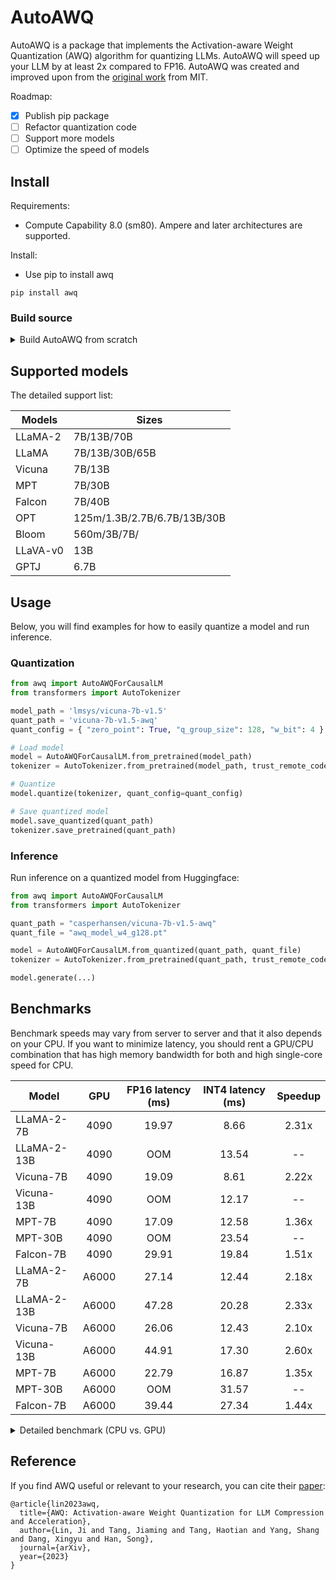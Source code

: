 # AutoAWQ

AutoAWQ is a package that implements the Activation-aware Weight Quantization (AWQ) algorithm for quantizing LLMs. AutoAWQ will speed up your LLM by at least 2x compared to FP16. AutoAWQ was created and improved upon from the [original work](https://github.com/mit-han-lab/llm-awq) from MIT.

Roadmap:

- [x] Publish pip package
- [ ] Refactor quantization code
- [ ] Support more models
- [ ] Optimize the speed of models

## Install

Requirements: 
- Compute Capability 8.0 (sm80). Ampere and later architectures are supported.

Install:
- Use pip to install awq

```
pip install awq
```

### Build source

<details>

<summary>Build AutoAWQ from scratch</summary>

```
git clone https://github.com/casper-hansen/AutoAWQ
cd AutoAWQ
pip install -e .
```

</details>

## Supported models

The detailed support list:

| Models   | Sizes                       |
| ---------| ----------------------------|
| LLaMA-2  | 7B/13B/70B                  |
| LLaMA    | 7B/13B/30B/65B              |
| Vicuna   | 7B/13B                      |
| MPT      | 7B/30B                      |
| Falcon   | 7B/40B                      |
| OPT      | 125m/1.3B/2.7B/6.7B/13B/30B |
| Bloom    | 560m/3B/7B/                 |
| LLaVA-v0 | 13B                         |
| GPTJ     | 6.7B                        |

## Usage

Below, you will find examples for how to easily quantize a model and run inference.

### Quantization

```python
from awq import AutoAWQForCausalLM
from transformers import AutoTokenizer

model_path = 'lmsys/vicuna-7b-v1.5'
quant_path = 'vicuna-7b-v1.5-awq'
quant_config = { "zero_point": True, "q_group_size": 128, "w_bit": 4 }

# Load model
model = AutoAWQForCausalLM.from_pretrained(model_path)
tokenizer = AutoTokenizer.from_pretrained(model_path, trust_remote_code=True)

# Quantize
model.quantize(tokenizer, quant_config=quant_config)

# Save quantized model
model.save_quantized(quant_path)
tokenizer.save_pretrained(quant_path)
```

### Inference

Run inference on a quantized model from Huggingface:

```python
from awq import AutoAWQForCausalLM
from transformers import AutoTokenizer

quant_path = "casperhansen/vicuna-7b-v1.5-awq"
quant_file = "awq_model_w4_g128.pt"

model = AutoAWQForCausalLM.from_quantized(quant_path, quant_file)
tokenizer = AutoTokenizer.from_pretrained(quant_path, trust_remote_code=True)

model.generate(...)
```

## Benchmarks

Benchmark speeds may vary from server to server and that it also depends on your CPU. If you want to minimize latency, you should rent a GPU/CPU combination that has high memory bandwidth for both and high single-core speed for CPU.

| Model       | GPU   | FP16 latency (ms) | INT4 latency (ms) | Speedup |
| ----------- |:-----:|:-----------------:|:-----------------:|:-------:|
| LLaMA-2-7B  | 4090  | 19.97             | 8.66              | 2.31x   |
| LLaMA-2-13B | 4090  | OOM               | 13.54             | --      |
| Vicuna-7B   | 4090  | 19.09             | 8.61              | 2.22x   |
| Vicuna-13B  | 4090  | OOM               | 12.17             | --      |
| MPT-7B      | 4090  | 17.09             | 12.58             | 1.36x   |
| MPT-30B     | 4090  | OOM               | 23.54             | --      |
| Falcon-7B   | 4090  | 29.91             | 19.84             | 1.51x   |
| LLaMA-2-7B  | A6000 | 27.14             | 12.44             | 2.18x   |
| LLaMA-2-13B | A6000 | 47.28             | 20.28             | 2.33x   |
| Vicuna-7B   | A6000 | 26.06             | 12.43             | 2.10x   |
| Vicuna-13B  | A6000 | 44.91             | 17.30             | 2.60x   |
| MPT-7B      | A6000 | 22.79             | 16.87             | 1.35x   |
| MPT-30B     | A6000 | OOM               | 31.57             | --      |
| Falcon-7B   | A6000 | 39.44             | 27.34             | 1.44x   |

<details>

<summary>Detailed benchmark (CPU vs. GPU)</summary>

Here is the difference between a fast and slow CPU on MPT-7B:

RTX 4090 + Intel i9 13900K (2 different VMs):
- CUDA 12.0, Driver 525.125.06: 134 tokens/s (7.46 ms/token)
- CUDA 12.0, Driver 525.125.06: 117 tokens/s (8.52 ms/token)

RTX 4090 + AMD EPYC 7-Series (3 different VMs):
- CUDA 12.2, Driver 535.54.03: 53 tokens/s (18.6 ms/token)
- CUDA 12.2, Driver 535.54.03: 56 tokens/s (17.71 ms/token)
- CUDA 12.0, Driver 525.125.06: 55 tokens/ (18.15 ms/token)

</details>

## Reference

If you find AWQ useful or relevant to your research, you can cite their [paper](https://arxiv.org/abs/2306.00978):

```
@article{lin2023awq,
  title={AWQ: Activation-aware Weight Quantization for LLM Compression and Acceleration},
  author={Lin, Ji and Tang, Jiaming and Tang, Haotian and Yang, Shang and Dang, Xingyu and Han, Song},
  journal={arXiv},
  year={2023}
}
```
